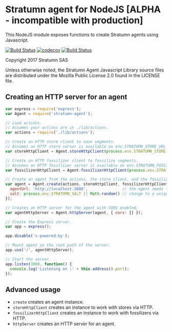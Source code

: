 # Stratumn agent for NodeJS [ALPHA - incompatible with production]

This NodeJS module exposes functions to create Stratumn agents using Javascript.

[![Build Status](https://travis-ci.org/stratumn/agent-js.svg?branch=master)](https://travis-ci.org/stratumn/agent-js)
[![codecov](https://codecov.io/gh/stratumn/agent-js/branch/master/graph/badge.svg)](https://codecov.io/gh/stratumn/agent-js)
[![Build Status](https://david-dm.org/stratumn/agent-js.svg)](https://david-dm.org/stratumn/agent-js) 

Copyright 2017 Stratumn SAS

Unless otherwise noted, the Stratumn Agent Javascript Library source files are distributed under the Mozilla Public License 2.0 found in the LICENSE file.

## Creating an HTTP server for an agent

```javascript
var express = require('express');
var Agent = require('stratumn-agent');

// Load actions.
// Assumes your actions are in ./lib/actions.
var actions = require('./lib/actions');

// Create an HTTP store client to save segments.
// Assumes an HTTP store server is available on env.STRATUMN_STORE_URL or http://store:5000.
var storeHttpClient = Agent.storeHttpClient(process.env.STRATUMN_STORE_URL || 'http://store:5000');

// Create an HTTP fossilizer client to fossilize segments.
// Assumes an HTTP fossilizer server is available on env.STRATUMN_FOSSILIZER_URL or http://fossilizer:6000.
var fossilizerHttpClient = Agent.fossilizerHttpClient(process.env.STRATUMN_FOSSILIZER_URL || 'http://fossilizer:6000');

// Create an agent from the actions, the store client, and the fossilizer client.
var agent = Agent.create(actions, storeHttpClient, fossilizerHttpClient, {
  agentUrl: 'http://localhost:3000',               // the agent needs to know its root URL,
  salt: process.env.STRATUMN_SALT || Math.random() // change to a unique salt
});

// Creates an HTTP server for the agent with CORS enabled.
var agentHttpServer = Agent.httpServer(agent, { cors: {} });

// Create the Express server.
var app = express();

app.disable('x-powered-by');

// Mount agent on the root path of the server.
app.use('/', agentHttpServer);

// Start the server.
app.listen(3000, function() {
  console.log('Listening on :' + this.address().port);
});
```

## Advanced usage

- `create` creates an agent instance.
- `storeHttpClient` creates an instance to work with stores via HTTP.
- `fossilizerHttpClient` creates an instance to work with fossilizers via HTTP.
- `httpServer` creates an HTTP server for an agent.
